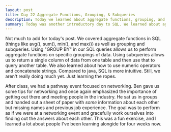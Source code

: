 ```yaml
---
layout: post
title: Day 22 Aggregate Functions, Grouping, & Subqueries
description: Today we learned about aggregate functions, grouping, and subqueries
summary: Today was another introductory day to SQL. We learned about aggregate functions, grouping, numeric operations, and subqueries. Nothing too crazy. 
---
```


Not much to add for today's post. We covered aggregate functions in SQL (things like avg(), sum(), min(), and max()) as well as grouping and subqueries. Using "GROUP BY" in our SQL queries allows us to perform aggregate functions on specific groupings of data. Using subqueries allows us to return a single column of data from one table and then use that to query another table. We also learned about how to use numeric operators and concatenate strings. Compared to java, SQL is more intuitive. Still, we aren't really doing much yet. Just learning the ropes.

After class, we had a pathway event focused on networking. Ben gave us some tips for networking and once again emphasized the importance of getting out there and meeting people in the industry. He sat us in groups and handed out a sheet of paper with *some* information about each other but missing names and previous job experience. The goal was to perform as if we were at a networking event and gracefully work ourselves into finding out the answers about each other. This was a fun exercise, and I learned a lot about people I've been learning alongide for four weeks now. 